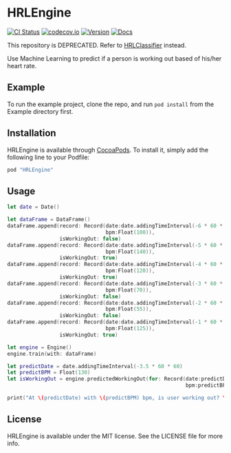 # HRLEngine

[![CI Status](http://img.shields.io/travis/HeartRateLearning/HRLEngine.svg?style=flat)](https://travis-ci.org/HeartRateLearning/HRLEngine)
[![codecov.io](https://codecov.io/github/HeartRateLearning/HRLEngine/coverage.svg?branch=master)](https://codecov.io/github/HeartRateLearning/HRLEngine?branch=master)
[![Version](https://img.shields.io/cocoapods/v/HRLEngine.svg?style=flat)](http://cocoapods.org/pods/HRLEngine)
[![Docs](https://img.shields.io/cocoapods/metrics/doc-percent/HRLEngine.svg)](http://cocoadocs.org/docsets/HRLEngine)

This repository is DEPRECATED. Refer to [HRLClassifier](https://github.com/HeartRateLearning/HRLClassifier) instead.

Use Machine Learning to predict if a person is working out based of his/her heart rate.

## Example

To run the example project, clone the repo, and run `pod install` from the Example directory first.

## Installation

HRLEngine is available through [CocoaPods](http://cocoapods.org). To install
it, simply add the following line to your Podfile:

```ruby
pod "HRLEngine"
```

## Usage

```swift
let date = Date()

let dataFrame = DataFrame()
dataFrame.append(record: Record(date:date.addingTimeInterval(-6 * 60 * 60),
                                bpm:Float(100)),
                 isWorkingOut: false)
dataFrame.append(record: Record(date:date.addingTimeInterval(-5 * 60 * 60),
                                bpm:Float(140)),
                 isWorkingOut: true)
dataFrame.append(record: Record(date:date.addingTimeInterval(-4 * 60 * 60),
                                bpm:Float(120)),
                 isWorkingOut: true)
dataFrame.append(record: Record(date:date.addingTimeInterval(-3 * 60 * 60),
                                bpm:Float(70)),
                 isWorkingOut: false)
dataFrame.append(record: Record(date:date.addingTimeInterval(-2 * 60 * 60),
                                bpm:Float(55)),
                 isWorkingOut: false)
dataFrame.append(record: Record(date:date.addingTimeInterval(-1 * 60 * 60),
                                bpm:Float(125)),
                 isWorkingOut: true)

let engine = Engine()
engine.train(with: dataFrame)

let predictDate = date.addingTimeInterval(-3.5 * 60 * 60)
let predictBPM = Float(130)
let isWorkingOut = engine.predictedWorkingOut(for: Record(date:predictDate,
                                                          bpm:predictBPM))

print("At \(predictDate) with \(predictBPM) bpm, is user working out? \(isWorkingOut)")
```

## License

HRLEngine is available under the MIT license. See the LICENSE file for more info.
